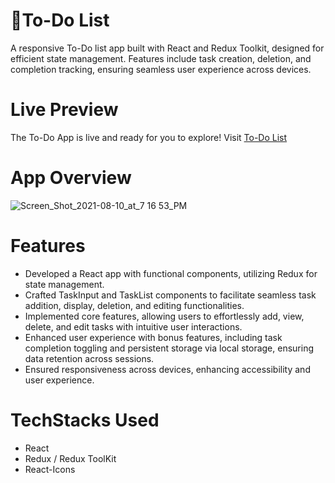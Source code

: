 # 📝To-Do List
A responsive To-Do list app built with React and Redux Toolkit, designed for efficient state management. Features include task creation, deletion, and completion tracking, ensuring seamless user experience across devices.
# Live Preview
The To-Do App is live and ready for you to explore! Visit [To-Do List](https://fyle-assignment-pj.netlify.app/)
# App Overview
![Screen_Shot_2021-08-10_at_7 16 53_PM](https://github.com/JadhavPrasad21/Fyle-Assignment/assets/86917788/edaf57c8-cc8d-42f4-9ff5-9aae89e92cee)


# Features
- Developed a React app with functional components, utilizing Redux for state management.
- Crafted TaskInput and TaskList components to facilitate seamless task addition, display, deletion, and editing functionalities.
- Implemented core features, allowing users to effortlessly add, view, delete, and edit tasks with intuitive user interactions.
- Enhanced user experience with bonus features, including task completion toggling and persistent storage via local storage, ensuring data retention across sessions.
- Ensured responsiveness across devices, enhancing accessibility and user experience.

# TechStacks Used
- React 
- Redux / Redux ToolKit
- React-Icons
